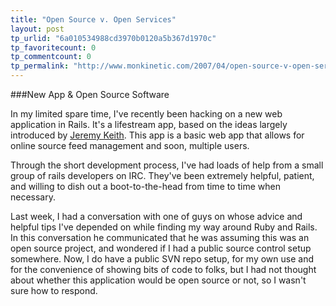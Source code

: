 ```yaml
---
title: "Open Source v. Open Services"
layout: post
tp_urlid: "6a010534988cd3970b0120a5b367d1970c"
tp_favoritecount: 0
tp_commentcount: 0
tp_permalink: "http://www.monkinetic.com/2007/04/open-source-v-open-services.html"
---
```

###New App &amp; Open Source Software

In my limited spare time, I&#39;ve recently been hacking on a new web application in Rails. It&#39;s a lifestream app, based on the ideas largely introduced by [Jeremy Keith](http://adactio.com/journal/1202/). This app is a basic web app that allows for online source feed management and soon, multiple users.

Through the short development process, I&#39;ve had loads of help from a small group of rails developers on IRC. They&#39;ve been extremely helpful, patient, and willing to dish out a boot-to-the-head from time to time when necessary.

Last week, I had a conversation with one of guys on whose advice and helpful tips I&#39;ve depended on while finding my way around Ruby and Rails. In this conversation he communicated that he was assuming this was an open source project, and wondered if I had a public source control setup somewhere. Now, I do have a public SVN repo setup, for my own use and for the convenience of showing bits of code to folks, but I had not thought about whether this application would be open source or not, so I wasn&#39;t sure how to respond.
